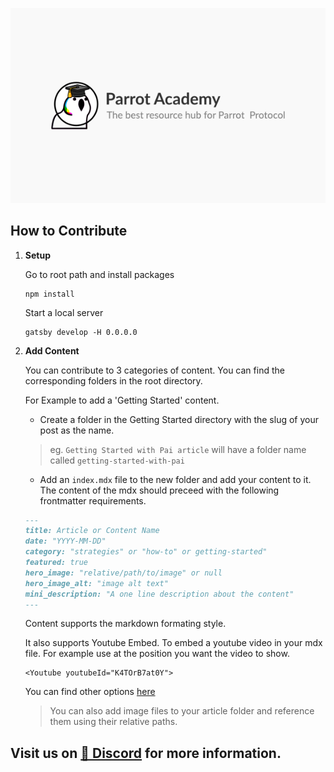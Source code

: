 <p align="center">
  <a href="#">
    <img alt="Gatsby" src="./src/images/default-banner-parrot.png" width="700" />
  </a>
</p>



## How to Contribute

1.  **Setup**

    Go to root path and install packages
    ```shell
    npm install
    ```
    Start a local server
    ```
    gatsby develop -H 0.0.0.0
    ````

2.  **Add Content**

    You can contribute to 3 categories of content. You can find the corresponding folders in the root directory.

    For Example to add a 'Getting Started' content.

    * Create a folder in the Getting Started directory with the slug of your post as the name.

    > eg. `Getting Started with Pai article` will have a folder name called `getting-started-with-pai`

    * Add an `index.mdx` file to the new folder and add your content to it. The content of the mdx should preceed with the following frontmatter requirements.
    ```md
    ---
    title: Article or Content Name
    date: "YYYY-MM-DD"
    category: "strategies" or "how-to" or getting-started"
    featured: true
    hero_image: "relative/path/to/image" or null 
    hero_image_alt: "image alt text"
    mini_description: "A one line description about the content"
    ---
    ```

    Content supports the markdown formating style. 
    
    It also supports Youtube Embed. To embed a youtube video in your mdx file.
    For example use at the position you want the video to show.
    ```mdx
    <Youtube youtubeId="K4TOrB7at0Y">
    ```
    You can find other options [here](https://www.mdx-embed.com/?path=/docs/components-youtube--usage)

    > You can also add image files to your article folder and reference them using their relative paths.



## Visit us on [💬 Discord](https://discord.gg/gopartyparrot) for more information. 
